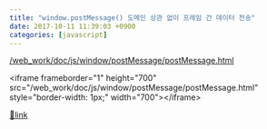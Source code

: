 ```yaml
---
title: "window.postMessage() 도메인 상관 없이 프레임 간 데이터 전송"
date: 2017-10-11 11:39:03 +0900
categories: [javascript]
---
```


[/web_work/doc/js/window/postMessage/postMessage.html](/web_work/doc/js/window/postMessage/postMessage.html)  
  
&lt;iframe frameborder="1" height="700" src="/web_work/doc/js/window/postMessage/postMessage.html" style="border-width: 1px;" width="700"&gt;&lt;/iframe&gt;  



[🔗link](http://www.mins01.com/mh/tech/read/1117)